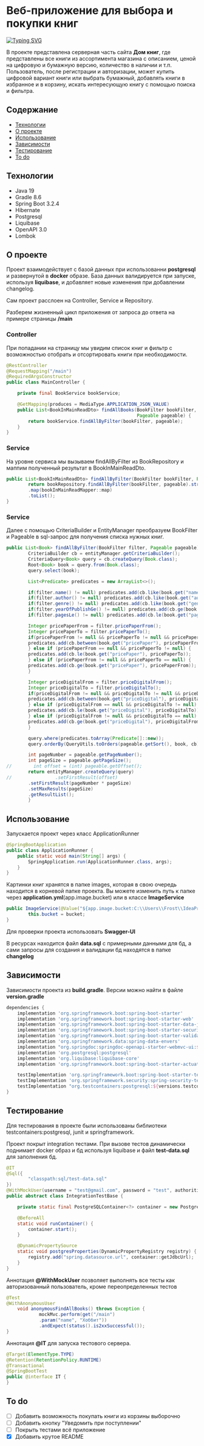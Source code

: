 # Веб-приложение для выбора и покупки книг
[![Typing SVG](https://readme-typing-svg.herokuapp.com?color=%2336BCF7&lines=House+of+Books)](https://git.io/typing-svg)

В проекте представлена серверная часть сайта **Дом книг**, где представлены все книги из ассортимента магазина с 
описанием, ценой на цифровую и бумажную версию, количество в наличии и т.п.
Пользователь, после регистрации и авторизации, может купить цифровой вариант книги или выбрать бумажный, 
добавлять книги в избранное и в корзину, искать интересующую книгу с помощью 
поиска и фильтра.

## Содержание
- [Технологии](#технологии)
- [О проекте](#о-проекте)
- [Использование](#использование)
- [Зависимости](#зависимости)
- [Тестирование](#тестирование)
- [To do](#to-do)

## Технологии
- Java 19
- Gradle 8.6
- Spring Boot 3.2.4
- Hibernate
- Postgresql
- Liquibase
- OpenAPI 3.0
- Lombok

## О проекте

Проект взаимодействует с базой данных при использованни **postgresql** и развернутой в
**docker** образе. База данных валидируется при запуске, используя **liquibase**, и добавляет
новые изменения при добавлении changelog.

Сам проект расслоен на Controller, Service и Repository.

Разберем жизненный цикл приложения от запроса до ответа
на примере страницы **/main**

### Controller

При попадании на страницу мы увидим список книг и фильтр с
возможностью отобрать и отсортировать книги при необходимости.

```java
@RestController
@RequestMapping("/main")
@RequiredArgsConstructor
public class MainController {

    private final BookService bookService;

    @GetMapping(produces = MediaType.APPLICATION_JSON_VALUE)
    public List<BookInMainReadDto> findAllBooks(BookFilter bookFilter,
                                                Pageable pageable) {
        return bookService.findAllByFilter(bookFilter, pageable);
    }
}
```

### Service
На уровне сервиса мы вызываем findAllByFilter из BookRepository
и маппим полученный результат в BookInMainReadDto.

```java
public List<BookInMainReadDto> findAllByFilter(BookFilter bookFilter, Pageable pageable) {
        return bookRepository.findAllByFilter(bookFilter, pageable).stream()
        .map(bookInMainReadMapper::map)
        .toList();
}
```

### Service
Далее с помощью CriteriaBuilder и EntityManager преобразуем BookFilter и Pageable
в sql-запрос для получения списка нужных книг.

```java
public List<Book> findAllByFilter(BookFilter filter, Pageable pageable) {
        CriteriaBuilder cb = entityManager.getCriteriaBuilder();
        CriteriaQuery<Book> query = cb.createQuery(Book.class);
        Root<Book> book = query.from(Book.class);
        query.select(book);

        List<Predicate> predicates = new ArrayList<>();

        if(filter.name() != null) predicates.add(cb.like(book.get("name"), capitalized(filter.name())));
        if(filter.author() != null) predicates.add(cb.like(book.get("author"), capitalizedAndContains(filter.author())));
        if(filter.genre() != null) predicates.add(cb.like(book.get("genre"), capitalizedAndContains(filter.genre())));
        if(filter.yearOfPublishGe() != null) predicates.add(cb.ge(book.get("yearOfPublish"), filter.yearOfPublishGe()));
        if(filter.pagesLe() != null) predicates.add(cb.le(book.get("pages"), filter.pagesLe()));

        Integer pricePaperFrom = filter.pricePaperFrom();
        Integer pricePaperTo = filter.pricePaperTo();
        if(pricePaperFrom != null && pricePaperTo != null && pricePaperFrom < pricePaperTo) {
        predicates.add(cb.between(book.get("pricePaper"), pricePaperFrom, pricePaperTo));
        } else if (pricePaperFrom == null && pricePaperTo != null) {
        predicates.add(cb.le(book.get("pricePaper"), pricePaperTo));
        } else if (pricePaperFrom != null && pricePaperTo == null) {
        predicates.add(cb.ge(book.get("pricePaper"), pricePaperFrom));
        }

        Integer priceDigitalFrom = filter.priceDigitalFrom();
        Integer priceDigitalTo = filter.priceDigitalTo();
        if(priceDigitalFrom != null && priceDigitalTo != null && priceDigitalFrom < priceDigitalTo) {
        predicates.add(cb.between(book.get("priceDigital"), priceDigitalFrom, priceDigitalTo));
        } else if (priceDigitalFrom == null && priceDigitalTo != null) {
        predicates.add(cb.le(book.get("priceDigital"), priceDigitalTo));
        } else if (priceDigitalFrom != null && priceDigitalTo == null) {
        predicates.add(cb.ge(book.get("priceDigital"), priceDigitalFrom));
        }

        query.where(predicates.toArray(Predicate[]::new));
        query.orderBy(QueryUtils.toOrders(pageable.getSort(), book, cb));

        int pageNumber = pageable.getPageNumber();
        int pageSize = pageable.getPageSize();
//        int offset = (int) pageable.getOffset();
        return entityManager.createQuery(query)
//                .setFirstResult(offset)
        .setFirstResult(pageNumber * pageSize)
        .setMaxResults(pageSize)
        .getResultList();
        }
```

## Использование
Запускается проект через класс ApplicationRunner

```java
@SpringBootApplication
public class ApplicationRunner {
    public static void main(String[] args) {
        SpringApplication.run(ApplicationRunner.class, args);
    }
}
```

Картинки книг хранятся в папке images, которая в свою очередь
находится в корневой папке проекта. Вы можете изменить
путь к папке через **application.yml**(app.image.bucket) или в
классе **ImageService**

```java
public ImageService(@Value("${app.image.bucket:C:\\Users\\Frost\\IdeaProjects\\Book_House\\images}") String bucket) {
        this.bucket = bucket;
}
```

Для проверки проекта использовать **Swagger-UI**

В ресурсах находится файл **data.sql** с примерными данными для бд, а сами запросы
для создания и валидации бд находятся в папке **changelog**

## Зависимости

Зависимости проекта из **build.gradle**. Версии можно найти в файле
**version.gradle**

```groovy
dependencies {
    implementation 'org.springframework.boot:spring-boot-starter'
    implementation 'org.springframework.boot:spring-boot-starter-web'
    implementation 'org.springframework.boot:spring-boot-starter-data-jpa'
    implementation 'org.springframework.boot:spring-boot-starter-security'
    implementation 'org.springframework.boot:spring-boot-starter-validation'
    implementation 'org.springframework.data:spring-data-envers'
    implementation "org.springdoc:springdoc-openapi-starter-webmvc-ui:${versions.springdoc}"
    implementation 'org.postgresql:postgresql'
    implementation 'org.liquibase:liquibase-core'
    implementation 'org.springframework.boot:spring-boot-starter-actuator'

    testImplementation 'org.springframework.boot:spring-boot-starter-test'
    testImplementation 'org.springframework.security:spring-security-test'
    testImplementation "org.testcontainers:postgresql:${versions.testcontainers}"
}
```

## Тестирование

Для тестирования в проекте были использованы библиотеки 
testcontainers:postgresql,
junit и springframework.

Проект покрыт integration тестами.
При вызове тестов динамически поднимает docker образ и
бд используя liquibase и файл **test-data.sql** для заполнения бд.

```java
@IT
@Sql({
        "classpath:sql/test-data.sql"
})
@WithMockUser(username = "test@gmail.com", password = "test", authorities = {"ADMIN", "USER"})
public abstract class IntegrationTestBase {

    private static final PostgreSQLContainer<?> container = new PostgreSQLContainer<>("postgres:16.2");

    @BeforeAll
    static void runContainer() {
        container.start();
    }

    @DynamicPropertySource
    static void postgresProperties(DynamicPropertyRegistry registry) {
        registry.add("spring.datasource.url", container::getJdbcUrl);
    }
}
```
Аннотация **@WithMockUser** позволяет выполнять все
тесты как авторизованный пользователь, кроме переопределенных тестов

```java
@Test
@WithAnonymousUser
    void anonymousFindAllBooks() throws Exception {
            mockMvc.perform(get("/main")
            .param("name", "Хоббит"))
            .andExpect(status().is2xxSuccessful());
}
```

Аннотация **@IT** для запуска тестового сервера.
```java
@Target(ElementType.TYPE)
@Retention(RetentionPolicy.RUNTIME)
@Transactional
@SpringBootTest
public @interface IT {
}
```

## To do
- [ ] Добавить возможность покупать книги из корзины выборочно
- [ ] Добавить кнопку "Уведомить при поступлении"
- [ ] Покрыть тестами всё приложение
- [x] Добавить крутое README

